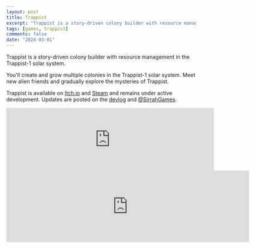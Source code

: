 ```yaml
---
layout: post
title: Trappist
excerpt: "Trappist is a story-driven colony builder with resource management in the Trappist-1 solar system."
tags: [games, trappist]
comments: false
date: "2024-03-01"
---
```


Trappist is a story-driven colony builder with resource management in the Trappist-1 solar system.

You'll create and grow multiple colonies in the Trappist-1 solar system. Meet new alien friends and gradually explore the mysteries of Trappist.

Trappist is available on [Itch.io](https://sirrahdev.itch.io/trappist) and [Steam](https://store.steampowered.com/app/2769820/Trappist/) and remains under active development. Updates are posted on the [devlog](https://sirrahdev.itch.io/trappist/devlog/) and [@SirrahGames](https://twitter.com/SirrahGames).

<div class="center">
<iframe src="https://itch.io/embed/935915?linkback=true" width="552" height="167" frameborder="0"><a href="https://sirrahdev.itch.io/trappist">Trappist by Sirrah</a></iframe>
  
<iframe src="https://store.steampowered.com/widget/2769820/" frameborder="0" width="646" height="190"></iframe>
</div>
